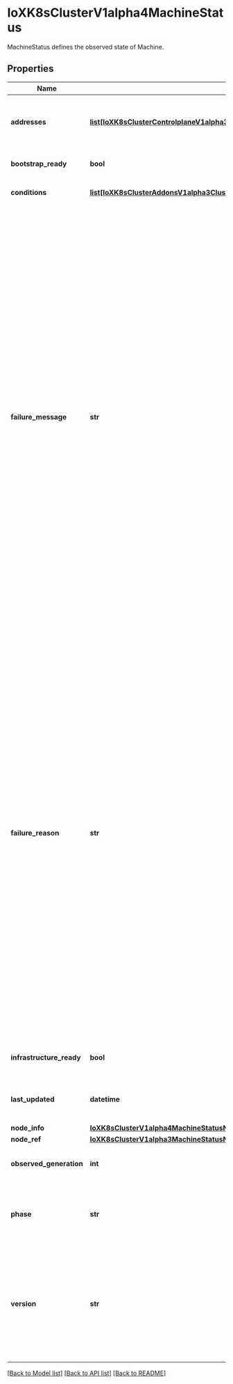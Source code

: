 # IoXK8sClusterV1alpha4MachineStatus

MachineStatus defines the observed state of Machine.
## Properties
Name | Type | Description | Notes
------------ | ------------- | ------------- | -------------
**addresses** | [**list[IoXK8sClusterControlplaneV1alpha3AWSManagedControlPlaneStatusBastionAddresses]**](IoXK8sClusterControlplaneV1alpha3AWSManagedControlPlaneStatusBastionAddresses.md) | Addresses is a list of addresses assigned to the machine. This field is copied from the infrastructure provider reference. | [optional] 
**bootstrap_ready** | **bool** | BootstrapReady is the state of the bootstrap provider. | [optional] 
**conditions** | [**list[IoXK8sClusterAddonsV1alpha3ClusterResourceSetStatusConditions]**](IoXK8sClusterAddonsV1alpha3ClusterResourceSetStatusConditions.md) | Conditions defines current service state of the Machine. | [optional] 
**failure_message** | **str** | FailureMessage will be set in the event that there is a terminal problem reconciling the Machine and will contain a more verbose string suitable for logging and human consumption.   This field should not be set for transitive errors that a controller faces that are expected to be fixed automatically over time (like service outages), but instead indicate that something is fundamentally wrong with the Machine&#39;s spec or the configuration of the controller, and that manual intervention is required. Examples of terminal errors would be invalid combinations of settings in the spec, values that are unsupported by the controller, or the responsible controller itself being critically misconfigured.   Any transient errors that occur during the reconciliation of Machines can be added as events to the Machine object and/or logged in the controller&#39;s output. | [optional] 
**failure_reason** | **str** | FailureReason will be set in the event that there is a terminal problem reconciling the Machine and will contain a succinct value suitable for machine interpretation.   This field should not be set for transitive errors that a controller faces that are expected to be fixed automatically over time (like service outages), but instead indicate that something is fundamentally wrong with the Machine&#39;s spec or the configuration of the controller, and that manual intervention is required. Examples of terminal errors would be invalid combinations of settings in the spec, values that are unsupported by the controller, or the responsible controller itself being critically misconfigured.   Any transient errors that occur during the reconciliation of Machines can be added as events to the Machine object and/or logged in the controller&#39;s output. | [optional] 
**infrastructure_ready** | **bool** | InfrastructureReady is the state of the infrastructure provider. | [optional] 
**last_updated** | **datetime** | LastUpdated identifies when the phase of the Machine last transitioned. | [optional] 
**node_info** | [**IoXK8sClusterV1alpha4MachineStatusNodeInfo**](IoXK8sClusterV1alpha4MachineStatusNodeInfo.md) |  | [optional] 
**node_ref** | [**IoXK8sClusterV1alpha3MachineStatusNodeRef**](IoXK8sClusterV1alpha3MachineStatusNodeRef.md) |  | [optional] 
**observed_generation** | **int** | ObservedGeneration is the latest generation observed by the controller. | [optional] 
**phase** | **str** | Phase represents the current phase of machine actuation. E.g. Pending, Running, Terminating, Failed etc. | [optional] 
**version** | **str** | Version specifies the current version of Kubernetes running on the corresponding Node. This is meant to be a means of bubbling up status from the Node to the Machine. It is entirely optional, but useful for end-user UX if it’s present. | [optional] 

[[Back to Model list]](../README.md#documentation-for-models) [[Back to API list]](../README.md#documentation-for-api-endpoints) [[Back to README]](../README.md)


